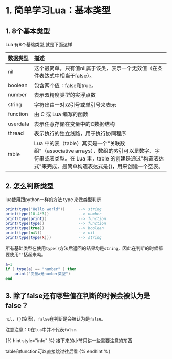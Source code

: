 # 1. 简单学习Lua：基本类型

## 1. 8个基本类型

Lua 有8个基础类型,就是下面这样

| 数据类型 | 描述 |
| :--- | :--- |
| nil | 这个最简单，只有值nil属于该类，表示一个无效值（在条件表达式中相当于false）。 |
| boolean | 包含两个值：false和true。 |
| number | 表示双精度类型的实浮点数 |
| string | 字符串由一对双引号或单引号来表示 |
| function | 由 C 或 Lua 编写的函数 |
| userdata | 表示任意存储在变量中的C数据结构 |
| thread | 表示执行的独立线路，用于执行协同程序 |
| table | Lua 中的表（table）其实是一个"关联数组"（associative arrays），数组的索引可以是数字、字符串或表类型。在 Lua 里，table 的创建是通过"构造表达式"来完成，最简单构造表达式是{}，用来创建一个空表。 |

## 2. 怎么判断类型

lua使用跟python一样的方法 type 来做类型判断

```lua
print(type("Hello world"))      --> string
print(type(10.4*3))             --> number
print(type(print))              --> function
print(type(type))               --> function
print(type(true))               --> boolean
print(type(nil))                --> nil
print(type(type(X)))            --> string
```

所有基础类型在使用`type()`方法后返回的结果均是`string`，因此在判断的时候都要使用`""`括起来呦。

```lua
a=1
if ( type(a) == "number" ) then
    print("变量a是number类型")
end
```

## 3. 除了false还有哪些值在判断的时候会被认为是false？

`nil`，`{}`\(空表\)，`false`在判断是会被认为是`false`。

注意注意：0在`lua`中并不代表`false`.

{% hint style="info" %}
接下来的小节只讲一些需要注意的东西

table和function可以直接跳过往后看
{% endhint %}



